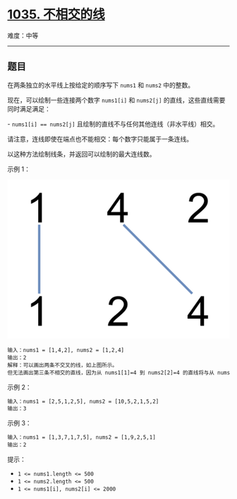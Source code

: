 # [1035. 不相交的线](https://leetcode-cn.com/problems/uncrossed-lines)

难度：中等

---

## 题目

在两条独立的水平线上按给定的顺序写下 `nums1` 和 `nums2` 中的整数。

现在，可以绘制一些连接两个数字 `nums1[i]` 和 `nums2[j]` 的直线，这些直线需要同时满足满足：

- `nums1[i] == nums2[j]`
且绘制的直线不与任何其他连线（非水平线）相交。

请注意，连线即使在端点也不能相交：每个数字只能属于一条连线。

以这种方法绘制线条，并返回可以绘制的最大连线数。

示例 1：

![示例 1](./images/142.png "示例 1")

```txt
输入：nums1 = [1,4,2], nums2 = [1,2,4]
输出：2
解释：可以画出两条不交叉的线，如上图所示。
但无法画出第三条不相交的直线，因为从 nums1[1]=4 到 nums2[2]=4 的直线将与从 nums1[2]=2 到 nums2[1]=2 的直线相交。
```

示例 2：

```txt
输入：nums1 = [2,5,1,2,5], nums2 = [10,5,2,1,5,2]
输出：3
```

示例 3：

```txt
输入：nums1 = [1,3,7,1,7,5], nums2 = [1,9,2,5,1]
输出：2
```

提示：

- `1 <= nums1.length <= 500`
- `1 <= nums2.length <= 500`
- `1 <= nums1[i], nums2[i] <= 2000`
